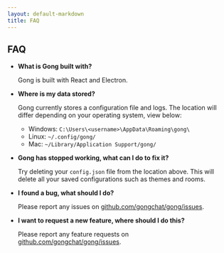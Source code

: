```yaml
---
layout: default-markdown
title: FAQ
---
```


## FAQ

- **What is Gong built with?**

  Gong is built with React and Electron.

- **Where is my data stored?**

  Gong currently stores a configuration file and logs. The location will differ depending on your operating system, view below:

  - Windows: `C:\Users\<username>\AppData\Roaming\gong\`
  - Linux: `~/.config/gong/`
  - Mac: `~/Library/Application Support/gong/`

- **Gong has stopped working, what can I do to fix it?**

  Try deleting your `config.json` file from the location above. This will delete all your saved configurations such as themes and rooms.

- **I found a bug, what should I do?**

  Please report any issues on [github.com/gongchat/gong/issues](https://github.com/gongchat/gong/issues).

- **I want to request a new feature, where should I do this?**

  Please report any feature requests on [github.com/gongchat/gong/issues](https://github.com/gongchat/gong/issues).
